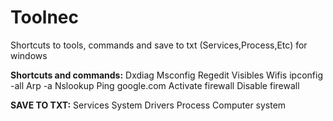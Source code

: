 # **Toolnec**
Shortcuts to tools, commands and save to txt (Services,Process,Etc) for windows

**Shortcuts and commands:**
  Dxdiag
  Msconfig
  Regedit
  Visibles Wifis
  ipconfig -all
  Arp -a
  Nslookup
  Ping google.com
  Activate firewall
  Disable firewall

**SAVE TO TXT:**
  Services
  System Drivers
  Process
  Computer system
